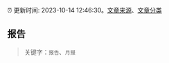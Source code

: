 :alarm_clock: 更新时间: 2023-10-14 12:46:30。[文章来源](/README.md)、[文章分类](/TAGS.md)

## 报告


> 关键字：`报告`、`月报`



